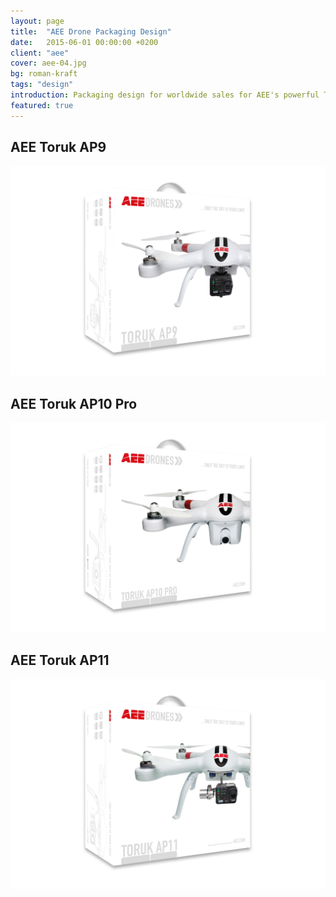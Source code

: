 ```yaml
---
layout: page
title:  "AEE Drone Packaging Design"
date:   2015-06-01 00:00:00 +0200
client: "aee"
cover: aee-04.jpg
bg: roman-kraft
tags: "design"
introduction: Packaging design for worldwide sales for AEE's powerful Toruk drone.
featured: true
---
```


## AEE Toruk AP9

<img src="/assets/images/projects/aee-02.jpg" class="image-wrapper inline mb">

## AEE Toruk AP10 Pro

<img src="/assets/images/projects/aee-03.jpg" class="image-wrapper inline mb">

## AEE Toruk AP11

<img src="/assets/images/projects/aee-04.jpg" class="image-wrapper inline mb">
